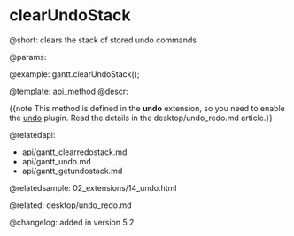 clearUndoStack
=============

@short:
	clears the stack of stored undo commands

@params:


@example:
gantt.clearUndoStack();

@template:	api_method
@descr:

{{note This method is defined in the **undo** extension, so you need to enable the [undo](desktop/extensions_list.md#undo) plugin. Read the details in the desktop/undo_redo.md article.}}





@relatedapi:
- api/gantt_clearredostack.md
- api/gantt_undo.md
- api/gantt_getundostack.md


@relatedsample:
02_extensions/14_undo.html

@related:
desktop/undo_redo.md

@changelog:
added in version 5.2